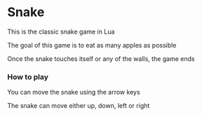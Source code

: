 # Snake
This is the classic snake game in Lua

The goal of this game is to eat as many apples as possible

Once the snake touches itself or any of the walls, the game ends

### How to play
You can move the snake using the arrow keys

The snake can move either up, down, left or right


